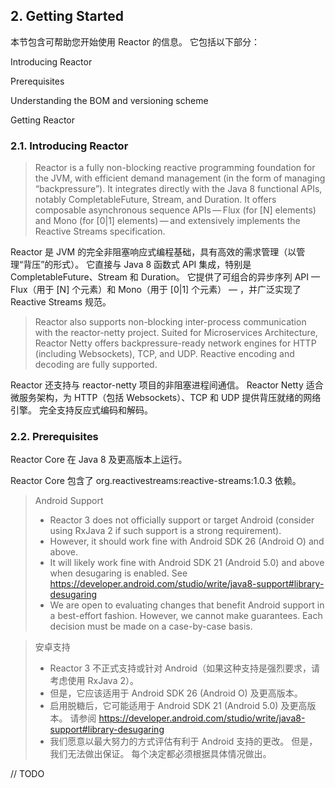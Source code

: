 ## 2. Getting Started

本节包含可帮助您开始使用 Reactor 的信息。 它包括以下部分：

Introducing Reactor

Prerequisites

Understanding the BOM and versioning scheme

Getting Reactor

### 2.1. Introducing Reactor

> Reactor is a fully non-blocking reactive programming foundation for the JVM, with efficient demand management (in the form of managing “backpressure”). It integrates directly with the Java 8 functional APIs, notably CompletableFuture, Stream, and Duration. It offers composable asynchronous sequence APIs — Flux (for [N] elements) and Mono (for [0|1] elements) — and extensively implements the Reactive Streams specification.

Reactor 是 JVM 的完全非阻塞响应式编程基础，具有高效的需求管理（以管理“背压”的形式）。 它直接与 Java 8 函数式 API 集成，特别是 CompletableFuture、Stream 和 Duration。 它提供了可组合的异步序列 API — Flux（用于 [N] 个元素）和 Mono（用于 [0|1] 个元素） — ，并广泛实现了 Reactive Streams 规范。

> Reactor also supports non-blocking inter-process communication with the reactor-netty project. Suited for Microservices Architecture, Reactor Netty offers backpressure-ready network engines for HTTP (including Websockets), TCP, and UDP. Reactive encoding and decoding are fully supported.

Reactor 还支持与 reactor-netty 项目的非阻塞进程间通信。 Reactor Netty 适合微服务架构，为 HTTP（包括 Websockets）、TCP 和 UDP 提供背压就绪的网络引擎。 完全支持反应式编码和解码。

### 2.2. Prerequisites

Reactor Core 在 Java 8 及更高版本上运行。

Reactor Core 包含了 org.reactivestreams:reactive-streams:1.0.3 依赖。

>Android Support
>- Reactor 3 does not officially support or target Android (consider using RxJava 2 if such support is a strong requirement).
>- However, it should work fine with Android SDK 26 (Android O) and above.
>- It will likely work fine with Android SDK 21 (Android 5.0) and above when desugaring is enabled. See https://developer.android.com/studio/write/java8-support#library-desugaring
>- We are open to evaluating changes that benefit Android support in a best-effort fashion. However, we cannot make guarantees. Each decision must be made on a case-by-case basis.

>安卓支持
>- Reactor 3 不正式支持或针对 Android（如果这种支持是强烈要求，请考虑使用 RxJava 2）。
>- 但是，它应该适用于 Android SDK 26 (Android O) 及更高版本。
>- 启用脱糖后，它可能适用于 Android SDK 21 (Android 5.0) 及更高版本。 请参阅 https://developer.android.com/studio/write/java8-support#library-desugaring
>- 我们愿意以最大努力的方式评估有利于 Android 支持的更改。 但是，我们无法做出保证。 每个决定都必须根据具体情况做出。

// TODO